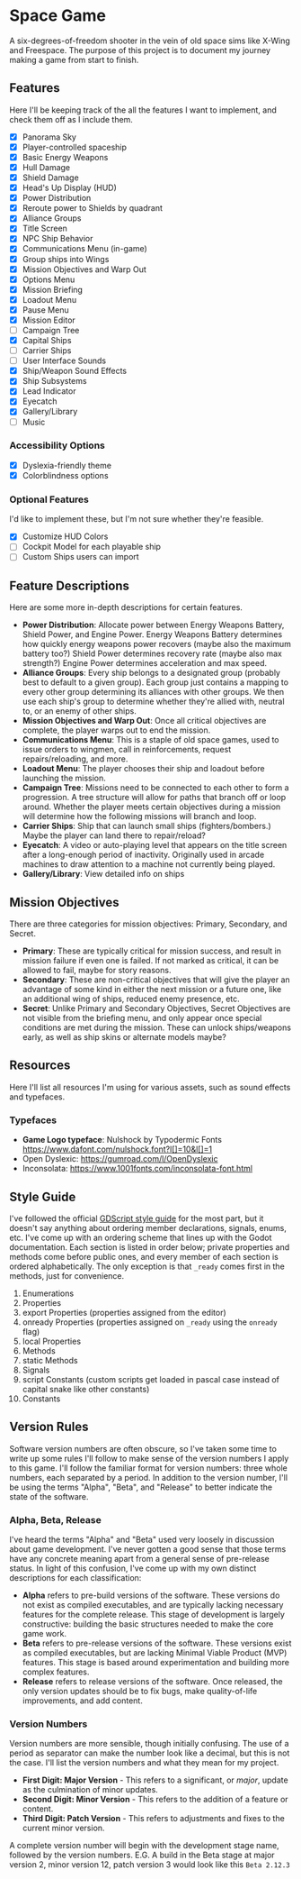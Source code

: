 # Space Game

A six-degrees-of-freedom shooter in the vein of old space sims like X-Wing and Freespace. The purpose of this project is to document my journey making a game from start to finish.

## Features

Here I'll be keeping track of the all the features I want to implement, and check them off as I include them.

- [x] Panorama Sky
- [x] Player-controlled spaceship
- [x] Basic Energy Weapons
- [x] Hull Damage
- [x] Shield Damage
- [x] Head's Up Display (HUD)
- [x] Power Distribution
- [x] Reroute power to Shields by quadrant
- [x] Alliance Groups
- [x] Title Screen
- [x] NPC Ship Behavior
- [x] Communications Menu (in-game)
- [x] Group ships into Wings
- [x] Mission Objectives and Warp Out
- [x] Options Menu
- [x] Mission Briefing
- [x] Loadout Menu
- [x] Pause Menu
- [x] Mission Editor
- [ ] Campaign Tree
- [x] Capital Ships
- [ ] Carrier Ships
- [ ] User Interface Sounds
- [x] Ship/Weapon Sound Effects
- [x] Ship Subsystems
- [x] Lead Indicator
- [x] Eyecatch
- [x] Gallery/Library
- [ ] Music

### Accessibility Options

- [x] Dyslexia-friendly theme
- [x] Colorblindness options

### Optional Features

I'd like to implement these, but I'm not sure whether they're feasible.

- [x] Customize HUD Colors
- [ ] Cockpit Model for each playable ship
- [ ] Custom Ships users can import

## Feature Descriptions

Here are some more in-depth descriptions for certain features.

- __Power Distribution__: Allocate power between Energy Weapons Battery, Shield Power, and Engine Power. Energy Weapons Battery determines how quickly energy weapons power recovers (maybe also the maximum battery too?) Shield Power determines recovery rate (maybe also max strength?) Engine Power determines acceleration and max speed.
- __Alliance Groups__: Every ship belongs to a designated group (probably best to default to a given group). Each group just contains a mapping to every other group determining its alliances with other groups. We then use each ship's group to determine whether they're allied with, neutral to, or an enemy of other ships.
- __Mission Objectives and Warp Out__: Once all critical objectives are complete, the player warps out to end the mission.
- __Communications Menu__: This is a staple of old space games, used to issue orders to wingmen, call in reinforcements, request repairs/reloading, and more.
- __Loadout Menu__: The player chooses their ship and loadout before launching the mission.
- __Campaign Tree__: Missions need to be connected to each other to form a progression. A tree structure will allow for paths that branch off or loop around. Whether the player meets certain objectives during a mission will determine how the following missions will branch and loop.
- __Carrier Ships__: Ship that can launch small ships (fighters/bombers.) Maybe the player can land there to repair/reload?
- __Eyecatch__: A video or auto-playing level that appears on the title screen after a long-enough period of inactivity. Originally used in arcade machines to draw attention to a machine not currently being played.
- __Gallery/Library__: View detailed info on ships

## Mission Objectives

There are three categories for mission objectives: Primary, Secondary, and Secret.

- __Primary__: These are typically critical for mission success, and result in mission failure if even one is failed. If not marked as critical, it can be allowed to fail, maybe for story reasons.
- __Secondary__: These are non-critical objectives that will give the player an advantage of some kind in either the next mission or a future one, like an additional wing of ships, reduced enemy presence, etc.
- __Secret__: Unlike Primary and Secondary Objectives, Secret Objectives are not visible from the briefing menu, and only appear once special conditions are met during the mission. These can unlock ships/weapons early, as well as ship skins or alternate models maybe?

## Resources

Here I'll list all resources I'm using for various assets, such as sound effects and typefaces.

### Typefaces

- __Game Logo typeface__: Nulshock by Typodermic Fonts https://www.dafont.com/nulshock.font?l[]=10&l[]=1
- Open Dyslexic: https://gumroad.com/l/OpenDyslexic
- Inconsolata: https://www.1001fonts.com/inconsolata-font.html

## Style Guide

I've followed the official [GDScript style guide](https://docs.godotengine.org/en/3.1/getting_started/scripting/gdscript/gdscript_styleguide.html) for the most part, but it doesn't say anything about ordering member declarations, signals, enums, etc. I've come up with an ordering scheme that lines up with the Godot documentation. Each section is listed in order below; private properties and methods come before public ones, and every member of each section is ordered alphabetically. The only exception is that `_ready` comes first in the methods, just for convenience.

1. Enumerations
2. Properties
3. export Properties (properties assigned from the editor)
4. onready Properties (properties assigned on `_ready` using the `onready` flag)
5. local Properties
6. Methods
7. static Methods
8. Signals
9. script Constants (custom scripts get loaded in pascal case instead of capital snake like other constants)
10. Constants

## Version Rules

Software version numbers are often obscure, so I've taken some time to write up some rules I'll follow to make sense of the version numbers I apply to this game. I'll follow the familiar format for version numbers: three whole numbers, each separated by a period. In addition to the version number, I'll be using the terms "Alpha", "Beta", and "Release" to better indicate the state of the software.

### Alpha, Beta, Release

I've heard the terms "Alpha" and "Beta" used very loosely in discussion about game development. I've never gotten a good sense that those terms have any concrete meaning apart from a general sense of pre-release status. In light of this confusion, I've come up with my own distinct descriptions for each classification:

- __Alpha__ refers to pre-build versions of the software. These versions do not exist as compiled executables, and are typically lacking necessary features for the complete release. This stage of development is largely constructive: building the basic structures needed to make the core game work.
- __Beta__ refers to pre-release versions of the software. These versions exist as compiled executables, but are lacking Minimal Viable Product (MVP) features. This stage is based around experimentation and building more complex features.
- __Release__ refers to release versions of the software. Once released, the only version updates should be to fix bugs, make quality-of-life improvements, and add content.

### Version Numbers

Version numbers are more sensible, though initially confusing. The use of a period as separator can make the number look like a decimal, but this is not the case. I'll list the version numbers and what they mean for my project.

- __First Digit: Major Version__ - This refers to a significant, or *major*, update as the culmination of minor updates.
- __Second Digit: Minor Version__ - This refers to the addition of a feature or content.
- __Third Digit: Patch Version__ - This refers to adjustments and fixes to the current minor version.

A complete version number will begin with the development stage name, followed by the version numbers. E.G. A build in the Beta stage at major version 2, minor version 12, patch version 3 would look like this `Beta 2.12.3`

